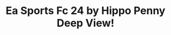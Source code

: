 ---
title: Ea Sports Fc 24 by Hippo Penny Deep View!
layout: scoredetail
permalink: /meta-score/ea-sports-fc-24
header:
  teaser: /assets/images/ea-sports-fc-24.jpg
  video:
    id: XhP3Xh4LMA8
    provider: youtube
---